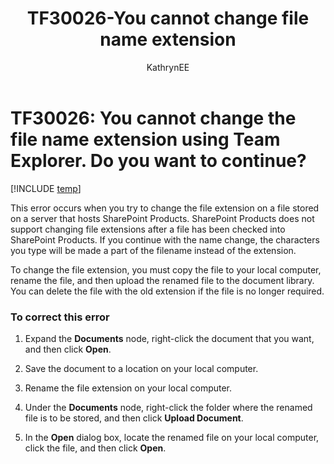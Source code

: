 ﻿---
title: TF30026-You cannot change file name extension 
titleSuffix: Azure DevOps & TFS
description: Occurs when you try to change the file extension on a file stored on a server that hosts SharePoint Products.
ms.technology: devops-agile
ms.manager: mijacobs1-274b-4274-a430-b3ef4b33bb20
ms.author: kaelli
author: KathrynEE
ms.topic: Troubleshooting
ms.date: 01/20/2017
---

# TF30026: You cannot change the file name extension using Team Explorer. Do you want to continue?

[!INCLUDE [temp](../../includes/version-vsts-tfs-all-versions.md)]

This error occurs when you try to change the file extension on a file stored on a server that hosts SharePoint Products. SharePoint Products does not support changing file extensions after a file has been checked into SharePoint Products. If you continue with the name change, the characters you type will be made a part of the filename instead of the extension.

To change the file extension, you must copy the file to your local computer, rename the file, and then upload the renamed file to the document library. You can delete the file with the old extension if the file is no longer required.

### To correct this error

1.  Expand the **Documents** node, right-click the document that you want, and then click **Open**.

2.  Save the document to a location on your local computer.

3.  Rename the file extension on your local computer.

4.  Under the **Documents** node, right-click the folder where the renamed file is to be stored, and then click **Upload Document**.

5.  In the **Open** dialog box, locate the renamed file on your local computer, click the file, and then click **Open**.
